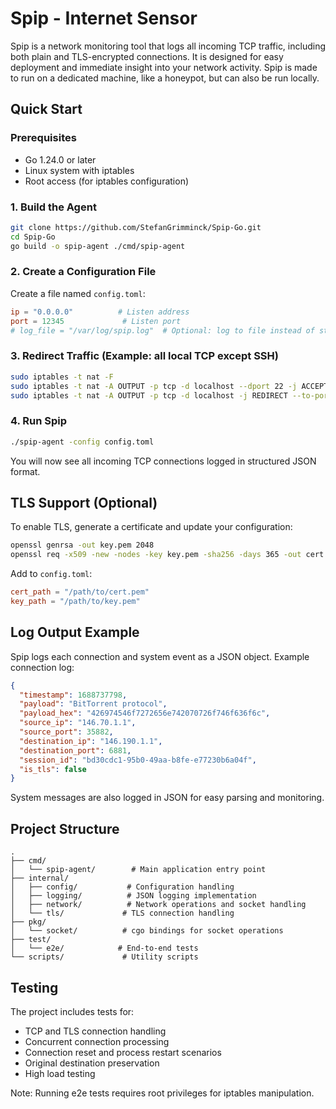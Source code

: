 # Spip - Internet Sensor

Spip is a network monitoring tool that logs all incoming TCP traffic, including both plain and TLS-encrypted connections. It is designed for easy deployment and immediate insight into your network activity. Spip is made to run on a dedicated machine, like a honeypot, but can also be run locally.

## Quick Start

### Prerequisites
- Go 1.24.0 or later
- Linux system with iptables
- Root access (for iptables configuration)

### 1. Build the Agent
```bash
git clone https://github.com/StefanGrimminck/Spip-Go.git
cd Spip-Go
go build -o spip-agent ./cmd/spip-agent
```

### 2. Create a Configuration File
Create a file named `config.toml`:
```toml
ip = "0.0.0.0"          # Listen address
port = 12345             # Listen port
# log_file = "/var/log/spip.log"  # Optional: log to file instead of stdout
```

### 3. Redirect Traffic (Example: all local TCP except SSH)
```bash
sudo iptables -t nat -F
sudo iptables -t nat -A OUTPUT -p tcp -d localhost --dport 22 -j ACCEPT
sudo iptables -t nat -A OUTPUT -p tcp -d localhost -j REDIRECT --to-port 12345
```

### 4. Run Spip
```bash
./spip-agent -config config.toml
```

You will now see all incoming TCP connections logged in structured JSON format.

## TLS Support (Optional)
To enable TLS, generate a certificate and update your configuration:
```bash
openssl genrsa -out key.pem 2048
openssl req -x509 -new -nodes -key key.pem -sha256 -days 365 -out cert.pem
```
Add to `config.toml`:
```toml
cert_path = "/path/to/cert.pem"
key_path = "/path/to/key.pem"
```

## Log Output Example
Spip logs each connection and system event as a JSON object. Example connection log:
```json
{
  "timestamp": 1688737798,
  "payload": "BitTorrent protocol",
  "payload_hex": "426974546f7272656e742070726f746f636f6c",
  "source_ip": "146.70.1.1",
  "source_port": 35882,
  "destination_ip": "146.190.1.1",
  "destination_port": 6881,
  "session_id": "bd30cdc1-95b0-49aa-b8fe-e77230b6a04f",
  "is_tls": false
}
```
System messages are also logged in JSON for easy parsing and monitoring.

## Project Structure
```
.
├── cmd/
│   └── spip-agent/        # Main application entry point
├── internal/
│   ├── config/           # Configuration handling
│   ├── logging/          # JSON logging implementation
│   ├── network/          # Network operations and socket handling
│   └── tls/             # TLS connection handling
├── pkg/
│   └── socket/          # cgo bindings for socket operations
├── test/
│   └── e2e/            # End-to-end tests
└── scripts/             # Utility scripts
```

## Testing
The project includes tests for:
- TCP and TLS connection handling
- Concurrent connection processing
- Connection reset and process restart scenarios
- Original destination preservation
- High load testing

Note: Running e2e tests requires root privileges for iptables manipulation. 